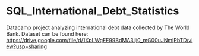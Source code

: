 # SQL_International_Debt_Statistics

Datacamp project analyzing international debt data collected by The World Bank. Dataset can be found here: https://drive.google.com/file/d/1XpLWqFF99BdMA3ilj0_mG00uJNmjPbTD/view?usp=sharing
